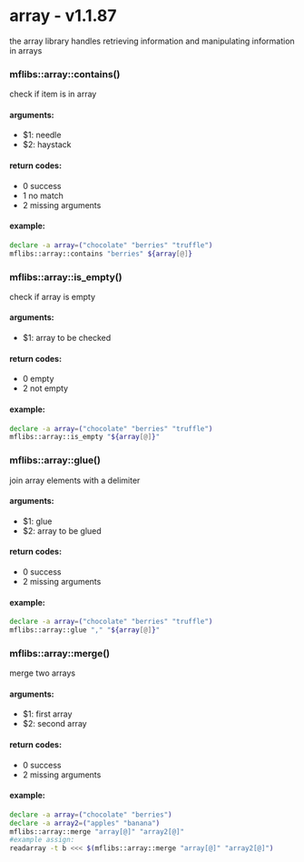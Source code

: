 # array - v1.1.87
the array library handles retrieving information and manipulating information in arrays


### mflibs::array::contains()

check if item is in array

#### arguments:

- $1: needle
- $2: haystack

#### return codes:

- 0 success
- 1 no match
- 2 missing arguments

#### example:

```bash
declare -a array=("chocolate" "berries" "truffle")
mflibs::array::contains "berries" ${array[@]}
```

### mflibs::array::is_empty()

check if array is empty

#### arguments:

- $1: array to be checked

#### return codes:

- 0 empty
- 2 not empty

#### example:

```bash
declare -a array=("chocolate" "berries" "truffle")
mflibs::array::is_empty "${array[@]}"
```

### mflibs::array::glue()

join array elements with a delimiter

#### arguments:

- $1: glue
- $2: array to be glued

#### return codes:

- 0 success
- 2 missing arguments

#### example:

```bash
declare -a array=("chocolate" "berries" "truffle")
mflibs::array::glue "," "${array[@]}"
```

### mflibs::array::merge()

merge two arrays

#### arguments:

- $1: first array
- $2: second array

#### return codes:

- 0 success
- 2 missing arguments

#### example:

```bash
declare -a array=("chocolate" "berries")
declare -a array2=("apples" "banana")
mflibs::array::merge "array[@]" "array2[@]"
#example assign:
readarray -t b <<< $(mflibs::array::merge "array[@]" "array2[@]")
```


